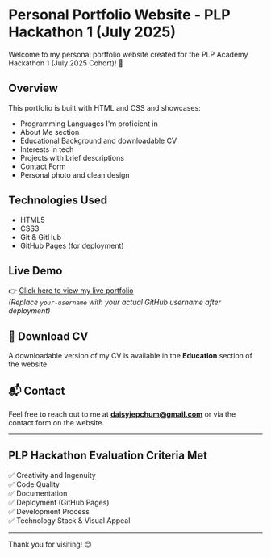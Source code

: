 # Personal Portfolio Website - PLP Hackathon 1 (July 2025)

Welcome to my personal portfolio website created for the PLP Academy Hackathon 1 (July 2025 Cohort)! 🚀

##  Overview

This portfolio is built with HTML and CSS and showcases:

-  Programming Languages I'm proficient in
-  About Me section
-  Educational Background and downloadable CV
-  Interests in tech
-  Projects with brief descriptions
-  Contact Form
- Personal photo and clean design

## Technologies Used

- HTML5  
- CSS3  
- Git & GitHub  
- GitHub Pages (for deployment)

##  Live Demo

👉 [Click here to view my live portfolio](https://your-username.github.io/plp-portfolio/)  
*(Replace `your-username` with your actual GitHub username after deployment)*

## 📄 Download CV

A downloadable version of my CV is available in the **Education** section of the website.

## 📬 Contact

Feel free to reach out to me at **daisyjepchum@gmail.com** or via the contact form on the website.

---

##  PLP Hackathon Evaluation Criteria Met

✅ Creativity and Ingenuity  
✅ Code Quality  
✅ Documentation  
✅ Deployment (GitHub Pages)  
✅ Development Process  
✅ Technology Stack & Visual Appeal

---

Thank you for visiting! 😊
